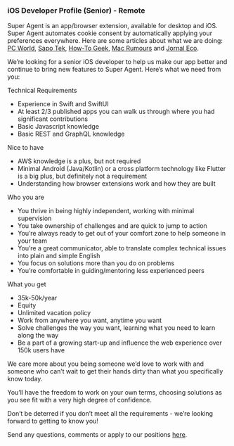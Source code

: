 ### iOS Developer Profile (Senior) - Remote

Super Agent is an app/browser extension, available for desktop and iOS. Super Agent automates cookie consent by automatically applying your preferences everywhere.
Here are some articles about what we are doing: [PC World](https://www.pcworld.com/article/553284/5-free-privacy-tools-for-protecting-your-personal-data.html), [Sapo Tek](https://tek.sapo.pt/mobile/apps/artigos/super-agent-aposta-na-gestao-de-cookies-e-esta-a-ganhar-terreno-na-internacionalizacao), [How-To Geek](https://www.howtogeek.com/768022/iphone-and-ipad-safari-extensions-worth-installing/), [Mac Rumours](https://www.macrumors.com/guide/ios-15-safari-extensions/) and [Jornal Eco](https://eco.sapo.pt/2021/11/11/startup-do-porto-quer-revolucionar-a-privacidade-online/).

We’re looking for a senior iOS developer to help us make our app better and continue to bring new features to Super Agent.
Here’s what we need from you:

Technical Requirements
-	Experience in Swift and SwiftUI
-	At least 2/3 published apps you can walk us through where you had significant contributions
-	Basic Javascript knowledge
-	Basic REST and GraphQL knowledge

Nice to have
-	AWS knowledge is a plus, but not required
-	Minimal Android (Java/Kotlin) or a cross platform technology like Flutter is a big plus, but definitely not a requirement
-	Understanding how browser extensions work and how they are built

Who you are
-	You thrive in being highly independent, working with minimal supervision
-	You take ownership of challenges and are quick to jump to action
-	You’re always ready to get out of your comfort zone to help someone in your team
-	You’re a great communicator, able to translate complex technical issues into plain and simple English
-	You focus on solutions more than you do on problems
-	You’re comfortable in guiding/mentoring less experienced peers

What you get
-	35k-50k/year
-	Equity
-	Unlimited vacation policy
-	Work from anywhere you want, anytime you want
-	Solve challenges the way you want, learning what you need to learn along the way
-	Be a part of a growing start-up and influence the web experience over 150k users have

We care more about you being someone we’d love to work with and someone who can’t wait to get their hands dirty than what you specifically know today.

You’ll have the freedom to work on your own terms, choosing solutions as you see fit with a very high degree of confidence.

Don’t be deterred if you don’t meet all the requirements - we’re looking forward to getting to know you!

Send any questions, comments or apply to our positions [here](mailto:hello@super-agent.com).
